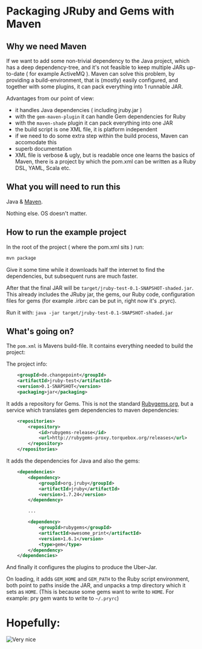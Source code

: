 # Packaging JRuby and Gems with Maven

## Why we need Maven

If we want to add some non-trivial dependency to the Java project, which has a deep dependency-tree, and it's not feasible to keep multiple JARs up-to-date ( for example ActiveMQ ).
Maven can solve this problem, by providing a build-environment, that is (mostly) easily configured, and together with some plugins, it can pack everything into 1 runnable JAR.

Advantages from our point of view:
* it handles Java dependencies ( including jruby.jar )
* with the `gem-maven-plugin` it can handle Gem dependencies for Ruby
* with the `maven-shade` plugin it can pack everything into one JAR
* the build script is one XML file, it is platform independent
* if we need to do some extra step within the build process, Maven can accomodate this
* superb documentation
* XML file is verbose & ugly, but is readable once one learns the basics of Maven, there is a project by which the pom.xml can be written as a Ruby DSL, YAML, Scala etc.

## What you will need to run this

Java & [Maven](https://maven.apache.org/).

Nothing else. OS doesn't matter.

## How to run the example project

In the root of the project ( where the pom.xml sits ) run:
```bash
mvn package
```

Give it some time while it downloads half the internet to find the dependencies, but subsequent runs are much faster.

After that the final JAR will be  `target/jruby-test-0.1-SNAPSHOT-shaded.jar`. This already includes the JRuby jar, the gems, our Ruby code, configuration files for gems (for example .irbrc can be put in, right now it's .pryrc).

Run it with: `java -jar target/jruby-test-0.1-SNAPSHOT-shaded.jar`

## What's going on?

The `pom.xml` is Mavens build-file. It contains everything needed to build the project:

The project info:
```xml
	<groupId>de.changepoint</groupId>
	<artifactId>jruby-test</artifactId>
	<version>0.1-SNAPSHOT</version>
	<packaging>jar</packaging>
```

It adds a repository for Gems. This is not the standard [Rubygems.org](https://rubygems.org/), but a service which translates gem dependencies to maven dependencies:
```xml
	<repositories>
		<repository>
			<id>rubygems-release</id>
			<url>http://rubygems-proxy.torquebox.org/releases</url>
		</repository>
	</repositories>
```

It adds the dependencies for Java and also the gems:
```xml
	<dependencies>
		<dependency>
			<groupId>org.jruby</groupId>
			<artifactId>jruby</artifactId>
			<version>1.7.24</version>
		</dependency>

		...

		<dependency>
			<groupId>rubygems</groupId>
			<artifactId>awesome_print</artifactId>
			<version>1.6.1</version>
			<type>gem</type>
		</dependency>
	</dependencies>
```

And finally it configures the plugins to produce the Uber-Jar.

On loading, it adds `GEM_HOME` and `GEM_PATH` to the Ruby script environment, both point to paths inside the JAR, and unpacks a tmp directory which it sets as `HOME`. (This is because some gems want to write to `HOME`. For example: pry gem wants to write to `~/.pryrc`)

# Hopefully:

![Very nice](http://socalledfantasyexperts.com/wp-content/uploads/2015/02/Borat-Outfield-Sleepers-Great-Success-300x336.jpg)
